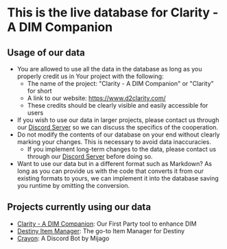 # This is the live database for Clarity - A DIM Companion

## Usage of our data
- You are allowed to use all the data in the database as long as you properly credit us in Your project with the following:
  - The name of the project: "Clarity - A DIM Companion" or "Clarity" for short
  - A link to our website: https://www.d2clarity.com/
  - These credits should be clearly visible and easily accessible for users
- If you wish to use our data in larger projects, please contact us through our [Discord Server](https://d2clarity.page.link/discord) so we can discuss the specifics of the cooperation.
- Do not modify the contents of our database on your end without clearly marking your changes. This is necessary to avoid data inaccuracies.
  - If you implement long-term changes to the data, please contact us through our [Discord Server](https://d2clarity.page.link/discord) before doing so.
- Want to use our data but in a different format such as Markdown? As long as you can provide us with the code that converts it from our existing formats to yours, we can implement it into the database saving you runtime by omitting the conversion.

## Projects currently using our data
- [Clarity - A DIM Companion](https://www.d2clarity.com): Our First Party tool to enhance DIM
- [Destiny Item Manager](https://dim.gg): The go-to Item Manager for Destiny
- [Crayon](https://mijago.github.io/Crayon): A Discord Bot by Mijago

